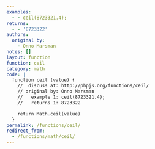 ```yaml
---
examples:
  - - ceil(8723321.4);
returns:
  - - '8723322'
authors:
  original by:
    - Onno Marsman
notes: []
layout: function
function: ceil
category: math
code: |
  function ceil (value) {
    //  discuss at: http://phpjs.org/functions/ceil/
    // original by: Onno Marsman
    //   example 1: ceil(8723321.4);
    //   returns 1: 8723322

    return Math.ceil(value)
  }
permalink: /functions/ceil/
redirect_from:
  - /functions/math/ceil/
---
```


<!-- WARNING! This file is auto generated by `npm run web:inject`, do not edit by hand -->

